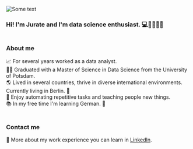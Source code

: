<!--
**juratev/juratev** is a ✨ _special_ ✨ repository because its `README.md` (this file) appears on your GitHub profile.

Here are some ideas to get you started:

- 🔭 I’m currently working on ...
- 🌱 I’m currently learning ...
- 👯 I’m looking to collaborate on ...
- 🤔 I’m looking for help with ...
- 💬 Ask me about ...
- 📫 How to reach me: ...
- 😄 Pronouns: ...
- ⚡ Fun fact: ...
-->


![Some text](https://media.giphy.com/media/MM0Jrc8BHKx3y/giphy.gif)

### Hi! I'm Jurate and I'm data science enthusiast. 💻👋🏻👩‍💻
#
### About me
📈 For several years worked as a data analyst. <br>
👩‍🎓 Graduated with a Master of Science in Data Science from the University of Potsdam. <br>
🌎 Lived in several countries, thrive in diverse international environments. Currently living in Berlin. 🥨<br>
🤖 Enjoy automating repetitive tasks and teaching people new things. <br> 
📚 In my free time I'm learning German. 💬 <br>
#
### Contact me
🚀 More about my work experience you can learn in [LinkedIn](https://www.linkedin.com/in/jurate-vaistaraite/).
